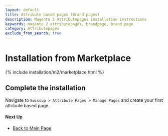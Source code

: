 ```yaml
---
layout: default
title: Attribute based pages (Brand pages)
description: Magento 2 Attributepages installation instructions
keywords: magento 2 attributepages, brandpage, brand page
category: Attributepages
exclude_from_search: true
---
```


# Installation from Marketplace

{% include installation/m2/marketplace.html %}

## Complete the installation

Navigate to `Swissup > Attribute Pages > Manage Pages`
and create your first attribute based page.

#### Next Up

- [Back to Main Page](../)